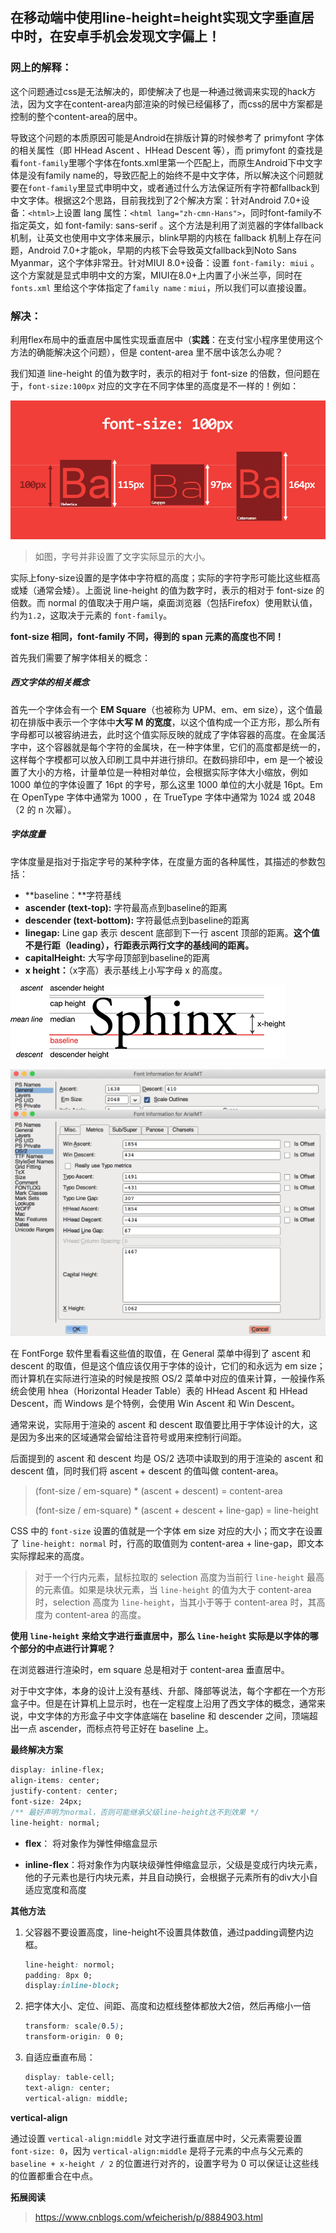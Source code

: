 ## 在移动端中使用line-height=height实现文字垂直居中时，在安卓手机会发现文字偏上！

### 网上的解释：

这个问题通过css是无法解决的，即使解决了也是一种通过微调来实现的hack方法，因为文字在content-area内部渲染的时候已经偏移了，而css的居中方案都是控制的整个content-area的居中。

导致这个问题的本质原因可能是Android在排版计算的时候参考了 primyfont 字体的相关属性（即 HHead Ascent 、HHead Descent 等），而 primyfont 的查找是看`font-family`里哪个字体在fonts.xml里第一个匹配上，而原生Android下中文字体是没有family name的，导致匹配上的始终不是中文字体，所以解决这个问题就要在`font-family`里显式申明中文，或者通过什么方法保证所有字符都fallback到中文字体。根据这2个思路，目前我找到了2个解决方案：针对Android 7.0+设备：`<html>`上设置 lang 属性：`<html lang="zh-cmn-Hans">`，同时font-family不指定英文，如 font-family: sans-serif 。这个方法是利用了浏览器的字体fallback机制，让英文也使用中文字体来展示，blink早期的内核在 fallback 机制上存在问题，Android 7.0+才能ok，早期的内核下会导致英文fallback到Noto Sans Myanmar，这个字体非常丑。针对MIUI 8.0+设备：设置 `font-family: miui` 。这个方案就是显式申明中文的方案，MIUI在8.0+上内置了小米兰亭，同时在`fonts.xml` 里给这个字体指定了`family name：miui`，所以我们可以直接设置。

### 解决：

利用flex布局中的垂直居中属性实现垂直居中（**实践**：在支付宝小程序里使用这个方法的确能解决这个问题），但是 content-area 里不居中该怎么办呢？

我们知道 line-height 的值为数字时，表示的相对于 font-size 的倍数，但问题在于，`font-size:100px` 对应的文字在不同字体里的高度是不一样的！例如：

![](../images/font-size.png)

> 如图，字号并非设置了文字实际显示的大小。

实际上fony-size设置的是字体中字符框的高度；实际的字符字形可能比这些框高或矮（通常会矮）。上面说 line-height 的值为数字时，表示的相对于 font-size 的倍数。而 normal 的值取决于用户端，桌面浏览器（包括Firefox）使用默认值，约为`1.2`，这取决于元素的 `font-family`。

**font-size 相同，font-family 不同，得到的 span 元素的高度也不同！**

首先我们需要了解字体相关的概念：

##### 西文字体的相关概念

首先一个字体会有一个 **EM Square**（也被称为 UPM、em、em size），这个值最初在排版中表示一个字体中**大写 M 的宽度**，以这个值构成一个正方形，那么所有字母都可以被容纳进去，此时这个值实际反映的就成了字体容器的高度。在金属活字中，这个容器就是每个字符的金属块，在一种字体里，它们的高度都是统一的，这样每个字模都可以放入印刷工具中并进行排印。在数码排印中，em 是一个被设置了大小的方格，计量单位是一种相对单位，会根据实际字体大小缩放，例如 1000 单位的字体设置了 16pt 的字号，那么这里 1000 单位的大小就是 16pt。Em 在 OpenType 字体中通常为 1000 ，在 TrueType 字体中通常为 1024 或 2048（2 的 n 次幂）。

##### 字体度量

字体度量是指对于指定字号的某种字体，在度量方面的各种属性，其描述的参数包括：

- **baseline：**字符基线
- **ascender (text-top):** 字符最高点到baseline的距离
- **descender (text-bottom):** 字符最低点到baseline的距离
- **linegap:** Line gap 表示 descent 底部到下一行 ascent 顶部的距离。**这个值不是行距（leading），行距表示两行文字的基线间的距离。**
- **capitalHeight:** 大写字母顶部到baseline的距离
- **x height：**（x字高）表示基线上小写字母 x 的高度。

![](../images/font.png)

![](../images/font-forge.png)

在 FontForge 软件里看看这些值的取值，在 General 菜单中得到了 ascent 和 descent 的取值，但是这个值应该仅用于字体的设计，它们的和永远为 em size；而计算机在实际进行渲染的时候是按照 OS/2 菜单中对应的值来计算，一般操作系统会使用 hhea（Horizontal Header Table）表的 HHead Ascent 和 HHead Descent，而 Windows 是个特例，会使用 Win Ascent 和 Win Descent。

通常来说，实际用于渲染的 ascent 和 descent 取值要比用于字体设计的大，这是因为多出来的区域通常会留给注音符号或用来控制行间距。

后面提到的 ascent 和 descent 均是 OS/2 选项中读取到的用于渲染的 ascent 和 descent 值，同时我们将 ascent + descent 的值叫做 content-area。

> (font-size / em-square) * (ascent + descent) = content-area
>
> (font-size / em-square) * (ascent + descent + line-gap) = line-height

CSS 中的 `font-size` 设置的值就是一个字体 em size 对应的大小；而文字在设置了 `line-height: normal` 时，行高的取值则为 content-area + line-gap，即文本实际撑起来的高度。

> 对于一个行内元素，鼠标拉取的 selection 高度为当前行 `line-height` 最高的元素值。如果是块状元素，当 `line-height` 的值为大于 content-area 时，selection 高度为 `line-height`，当其小于等于 content-area 时，其高度为 content-area 的高度。

**使用 `line-height` 来给文字进行垂直居中，那么 `line-height` 实际是以字体的哪个部分的中点进行计算呢？**

在浏览器进行渲染时，em square 总是相对于 content-area 垂直居中。

对于中文字体，本身的设计上没有基线、升部、降部等说法，每个字都在一个方形盒子中。但是在计算机上显示时，也在一定程度上沿用了西文字体的概念，通常来说，中文字体的方形盒子中文字体底端在 baseline 和 descender 之间，顶端超出一点 ascender，而标点符号正好在 baseline 上。

**最终解决方案**

```css
display: inline-flex;
align-items: center;
justify-content: center;
font-size: 24px;
/** 最好声明为normal，否则可能继承父级line-height达不到效果 */
line-height: normal;
```

- **flex**： 将对象作为弹性伸缩盒显示

- **inline-flex**：将对象作为内联块级弹性伸缩盒显示，父级是变成行内块元素，他的子元素也是行内块元素，并且自动换行，会根据子元素所有的div大小自适应宽度和高度

**其他方法**

1. 父容器不要设置高度，line-height不设置具体数值，通过padding调整内边框。

   ```css
   line-height: normol;
   padding: 8px 0;
   display:inline-block;
   ```

   

2. 把字体大小、定位、间距、高度和边框线整体都放大2倍，然后再缩小一倍

   ```css
   transform: scale(0.5);
   transform-origin: 0 0;
   ```

3. 自适应垂直布局：

   ```css
   display: table-cell;
   text-align: center;
   vertical-align: middle;
   ```

**vertical-align**

通过设置 `vertical-align:middle` 对文字进行垂直居中时，父元素需要设置 `font-size: 0`，因为 `vertical-align:middle` 是将子元素的中点与父元素的 `baseline + x-height / 2` 的位置进行对齐的，设置字号为 0 可以保证让这些线的位置都重合在中点。



**拓展阅读**

> https://www.cnblogs.com/wfeicherish/p/8884903.html

